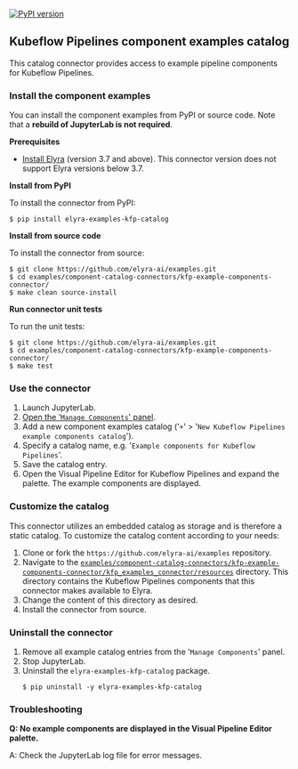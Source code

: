 <!--
{% comment %}
Copyright 2018-2025 Elyra Authors

Licensed under the Apache License, Version 2.0 (the "License");
you may not use this file except in compliance with the License.
You may obtain a copy of the License at

http://www.apache.org/licenses/LICENSE-2.0

Unless required by applicable law or agreed to in writing, software
distributed under the License is distributed on an "AS IS" BASIS,
WITHOUT WARRANTIES OR CONDITIONS OF ANY KIND, either express or implied.
See the License for the specific language governing permissions and
limitations under the License.
{% endcomment %}
-->
[![PyPI version](https://badge.fury.io/py/elyra-examples-kfp-catalog.svg)](https://badge.fury.io/py/elyra-examples-kfp-catalog)

## Kubeflow Pipelines component examples catalog

This catalog connector provides access to example pipeline components for Kubeflow Pipelines.

### Install the component examples

You can install the component examples from PyPI or source code. Note that a **rebuild of JupyterLab is not required**.

**Prerequisites**

- [Install Elyra](https://elyra.readthedocs.io/en/stable/getting_started/installation.html) (version 3.7 and above). This connector version does not support Elyra versions below 3.7. 

**Install from PyPI**

To install the connector from PyPI:

  ```
  $ pip install elyra-examples-kfp-catalog
  ```

**Install from source code**

To install the connector from source:

   ```
   $ git clone https://github.com/elyra-ai/examples.git
   $ cd examples/component-catalog-connectors/kfp-example-components-connector/
   $ make clean source-install
   ```

**Run connector unit tests**

To run the unit tests:

   ```
   $ git clone https://github.com/elyra-ai/examples.git
   $ cd examples/component-catalog-connectors/kfp-example-components-connector/
   $ make test
   ```

### Use the connector

1. Launch JupyterLab.
1. [Open the '`Manage Components`' panel](
https://elyra.readthedocs.io/en/stable/user_guide/pipeline-components.html#managing-custom-components-using-the-jupyterlab-ui).
1. Add a new component examples catalog ('`+`' > '`New Kubeflow Pipelines example components catalog`').
1. Specify a catalog name, e.g. '`Example components for Kubeflow Pipelines`'.
1. Save the catalog entry.
1. Open the Visual Pipeline Editor for Kubeflow Pipelines and expand the palette. The example components are displayed.

### Customize the catalog

This connector utilizes an embedded catalog as storage and is therefore a static catalog. To customize the catalog content according to your needs:

1. Clone or fork the `https://github.com/elyra-ai/examples` repository.
1. Navigate to the [`examples/component-catalog-connectors/kfp-example-components-connector/kfp_examples_connector/resources`](kfp_examples_connector/resources) directory. This directory contains the Kubeflow Pipelines components that this connector makes available to Elyra.
1. Change the content of this directory as desired.
1. Install the connector from source.

### Uninstall the connector

1. Remove all example catalog entries from the '`Manage Components`' panel.
1. Stop JupyterLab.
1. Uninstall the `elyra-examples-kfp-catalog` package.
   ```
   $ pip uninstall -y elyra-examples-kfp-catalog
   ```

### Troubleshooting

**Q: No example components are displayed in the Visual Pipeline Editor palette.**

A: Check the JupyterLab log file for error messages.